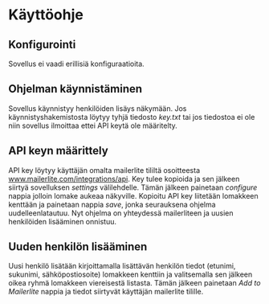 # Käyttöohje

## Konfigurointi

Sovellus ei vaadi erillisiä konfiguraatioita.

## Ohjelman käynnistäminen

Sovellus käynnistyy henkilöiden lisäys näkymään. Jos käynnistyshakemistosta löytyy tyhjä tiedosto _key.txt_ tai jos tiedostoa ei ole
niin sovellus ilmoittaa ettei API keytä ole määritelty. 

## API keyn määrittely

API key löytyy käyttäjän omalta mailerlite tililtä osoitteesta www.mailerlite.com/integrations/api. Key tulee kopioida ja sen jälkeen siirtyä
sovelluksen _settings_ välilehdelle. Tämän jälkeen painetaan _configure_ nappia jolloin lomake aukeaa näkyville. Kopioitu API key liitetään lomakkeen kenttään
ja painetaan nappia _save_, jonka seurauksena ohjelma uudelleenlatautuu. Nyt ohjelma on yhteydessä mailerliteen ja uusien henkilöiden lisääminen onnistuu.

## Uuden henkilön lisääminen

Uusi henkilö lisätään kirjoittamalla lisättävän henkilön tiedot (etunimi, sukunimi, sähköpostiosoite) lomakkeen kenttiin ja valitsemalla sen jälkeen 
oikea ryhmä lomakkeen viereisestä listasta. Tämän jälkeen painetaan _Add to Mailerlite_ nappia ja tiedot siirtyvät käyttäjän mailerlite tilille.

